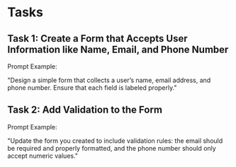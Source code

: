 # Tasks

## Task 1: Create a Form that Accepts User Information like Name, Email, and Phone Number

Prompt Example:

"Design a simple form that collects a user’s name, email address, and phone number. Ensure that each field is labeled
properly."

## Task 2: Add Validation to the Form

Prompt Example:

"Update the form you created to include validation rules: the email should be required and properly formatted, and the
phone number should only accept numeric values."

